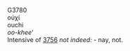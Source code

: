 <body>
  <p>G3780<br>  οὐχί  <br> ouchi  <br><i>oo-khee‘ </i><br>Intensive of <a href="g3756.htm">3756</a>  <i>not</i> <i>indeed:</i> - nay, not.<br></p>
 </body>